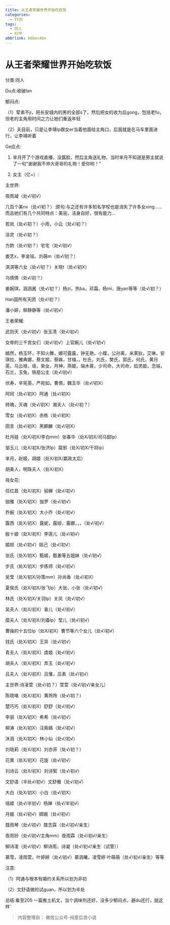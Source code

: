 ```yaml
---
title: 从王者荣耀世界开始吃软饭
categories:
  - YY向
tags:
  - 同人
  - 扫书
abbrlink: b0bec4be
---
```

# 从王者荣耀世界开始吃软饭
分类:同人

Du点:收破lan

郁闷点:

（1）荤素不ji，把长安城内的男的全部s了，然后把女的收为后gong，包括老fu，但老的主角用时间之力让她们重返年轻

（2）夫目前，只是让李靖lp跟女er当着他面给主角口，后面就是在马车里面进行，让李靖听着

Ge应点:

1.  芈月开了个游戏直播，没露脸，然后主角送礼物，当时芈月不知道是男主就说了一句"谢谢我不帅大哥哥的礼物！爱你哟！"

2.  女主（亿+）:

主世界:

夜雨凝（处√/初√）

几百个美nv（处√/初？）:原句:与之还有许多知名学校也是消失了许多女xing......而且她们有几个共同特点：美丽，洁身自好，很有能力...

若岚（处√/初？）小雨，小云（处√/初？）

涂灵（处√/初？）

方韵（处√/初？）宅宅（处√/初√）

娄艺x，李金铭，刘萌m（处√/初？）

淇淇等六女（处√/初？）关晓t（处√/初X）

乌倩倩（处√/初？）

姜婉琪，涵涵酱（处√/初？）杨zi，热ba，邓霜，杨mi，唐yan等等（处√/初？）

Han国所有天团（处√/初？）

潘小婷，柳静静等（处√/初√）

王者荣耀:

武则天（处√/初√）张玉清（处√/初√）

女帝的三千宫女们（处√/初√）上官婉儿（处√/初√）

嫣然，杨玉环，不知火舞，娜可露露，钟无艳，小蝶，公孙离，米莱狄，艾琳，安琪拉，雅典娜，蔡文姬，蔡姝，甘梅，，杜氏，刘氏，樊氏，郭氏，何氏，黄月英，马云禄，瑶，紫女，月神，燕姬，端木蓉，少司命，大司命，焰灵姬，念端，石兰，玉兔，铁扇公主（处√/初√）

伏寿，辛宪英，严宛如，曹倩，魏玉华（处√/初X）

阿珂（处√/初X）阿通（处√/初X）

转魄，灭魂（处√/初X）湘夫人（处√/初？）

雪女（处√/初X）赤练（处√/初X）

田言（处√/初X）黑麒麟（处√/初X）

杜月娃（处X/初X/李白mm）张春华（处X/初X/司马懿lp）

邹玉儿（处Ⅹ/初X/张济lp）莫邪（处X/初X/干将lp）

芈月，赵姬，胡姬（处X/初X/嬴政太后）

胡美人，明珠夫人（处X/初X）

母女花:

任红昌（处X/初X）貂蝉（处√/初√）

伽雅（处X/初X）伽罗（处√/初√）

乔婉（处X/初X）大小乔（处√/初√）

露西（处X/初X）露妮，露娅，露娜，，，（处√/初√）

殷十娘（处X/初X）李莲儿（处√/初√）

姬妲（处√/初√）妲己（处√/初√）

张氏（处X/初X）甄姬，甄姜等五姐妹（处√/初√）

步氏（处X/初X）步练师（处√/初√）

吴莹（处X/初X/孙策mm）孙尚香（处√/初X）

夏侯氏（处X/初X/张飞lp）大张，小张（处√/初√）

林氏（处X/初X/关羽lp）关凤（处√/初√）

吴夫人（处X/初X）香儿（处√/初√）

糜夫人（处X/初X/刘备lp）莹儿（处√/初√）

曹操的十五位lp（处X/初X）曹节等六个女儿（处√/初√）

钱氏（处X/初X）王异（处√/初√）

青夫人（处X/初X）虞姬（处√/初√）

胡夫人（处X/初X）弄玉（处√/初√）

吕夫人（处X/初X）吕雏，吕素（处√/初√）

主世界:诗凌萱（处√/初？）萱萱（处√/初√/亲女儿）

陈晓咯（处X/初X）黄玲玲（处√/初？）

楚巧巧（处X/初X）舒舒（处√/初√）

李丽（处X/初X）希希（处√/初√）

柳涛（处X/初X）汪紫嫣（处√/初√）

沐涵（处X/初Ⅹ）林小仙（处√/初√）

刘晓莉（处X/初X）刘亦菲（处√/初？）

花熏（处X/初X）花旋（处√/初√）

刘诗云（处X/初X）刘诗絮（处√/初√）

文舒语（半处√/初√）文舒雅（处√/初√）

大白（处X/初X）小白（处√/初X）

瑶姬（处√/半初√）杨婵（处√/半初√）

月娥（处√/初√）嫦娥（处√/初√）

聂雨琴（处√/初√）聂念霖（处√/初√/亲生）

夜雨铃（处√/初√/主角mm）夜雨霖（处√/初√/亲生）

柳诗凌（处√/初√）柳诗雨，诗凝（处√/初√/亲生（试管））

慕雪，凌雨萱，叶婷婷（处√/初√）慕涵曦，凌雪婷 叶萌萌（处√/初√/亲生）等等

注意:

（1）阿通与根本有婚约关系所以划为非初

（2）文舒语做的试guan，所以划为半处

总结:看至205
一篇推土机文，当个调味剂还好，没多少郁闷点，避du还行，就这样\`


> 内容整理自： 微信公众号-纯爱后宫小说